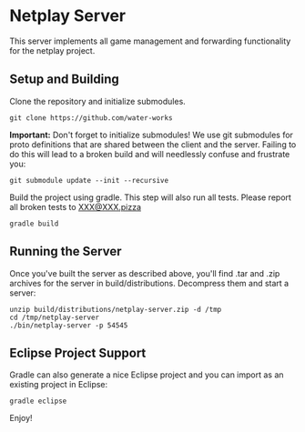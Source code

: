 Netplay Server
==============

This server implements all game management and forwarding functionality for the
netplay project.

Setup and Building
------------------

Clone the repository and initialize submodules.

    git clone https://github.com/water-works

**Important:** Don't forget to initialize submodules! We use git submodules for
proto definitions that are shared between the client and the server. Failing to
do this will lead to a broken build and will needlessly confuse and frustrate
you:

    git submodule update --init --recursive

Build the project using gradle. This step will also run all tests. Please report
all broken tests to XXX@XXX.pizza

    gradle build

Running the Server
------------------

Once you've built the server as described above, you'll find .tar and .zip archives for the server in build/distributions. Decompress them and start a server:

    unzip build/distributions/netplay-server.zip -d /tmp
    cd /tmp/netplay-server
    ./bin/netplay-server -p 54545

Eclipse Project Support
-----------------------

Gradle can also generate a nice Eclipse project and you can import as an existing project in Eclipse:

    gradle eclipse

Enjoy!
